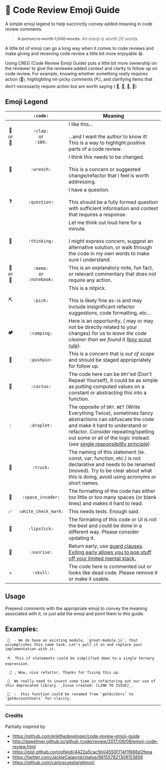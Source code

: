 # 📘 Code Review Emoji Guide

A simple emoji legend to help succinctly convey added meaning in code review comments.

> ~~A picture is worth 1,000 words.~~ _An emoji is worth 20 words._

A little bit of emoji can go a long way when it comes to code reviews and make giving and receiving code review a little bit more enjoyable 😃.

Using CREG (Code Review Emoji Guide) puts a little bit more ownership on the reviewer to give the reviewee added context and clarity to follow up on code review. For example, knowing whether something really requires action (🔧), highlighting nit-picky comments (⛏), and clarifying items that don’t necessarily require action but are worth saying ( 📝, 🤔, 🌵, 💯)

## Emoji Legend

|     |   `:code:`   | Meaning                                                                                                                                                                             |
| :-: | :----------: | ----------------------------------------------------------------------------------------------------------------------------------------------------------------------------------- |
| 👏 <br/> or <br/>💯 | `:clap:`<br/> or <br/>`:100:`  | I like this... <br /><br /> ...and I want the author to know it! This is a way to highlight positive parts of a code review.                                                        |
| 🔧  |  `:wrench:`  | I think this needs to be changed. <br /><br />This is a concern or suggested change/refactor that I feel is worth addressing.                                                       |
| ❓ | `:question:` | I have a question. <br /><br /> This should be a fully formed question with sufficient information and context that requires a response.                                            |
| 🤔  | `:thinking:` | Let me think out loud here for a minute. <br /><br /> I might express concern, suggest an alternative solution, or walk through the code in my own words to make sure I understand. |
| 📝 <br/> or <br/>📓 |   `:memo:`<br/> or <br/> `:notebook:` | This is an explanatory note, fun fact, or relevant commentary that does not require any action.                                                                                     |
| ⛏   |   `:pick:`   | This is a nitpick. <br /><br /> This is likely fine as-is and may include insignificant refactor suggestions, code formatting, etc...                                               |
| 🏕  | `:camping:`  | Here is an opportunity, ( may or may not be directly related to your changes) for us to _leave the code cleaner than we found it_ ([boy scout rule](http://www.informit.com/articles/article.aspx?p=1235624&seqNum=6)).                                      |
| 📌  | `:pushpin:`  | This is a concern that is _out of scope_ and should be staged appropriately for follow up.                                                                                          |
| 🌵 | `:cactus:`  | The code here can be `DRY`'ed (Don't Repeat Yourself), it could be as simple as putting computed values on a constant or abstracting this into a function.   |
| 💧 | `:droplet:`  | The opposite of `DRY`. `WET` (Write Everything Twice), sometimes fancy abstractions can obfuscate the code and make it hard to understand or refactor. Consider repeating/spelling out some or all of the logic instead. (_see_ [single responsibility principle](https://en.wikipedia.org/wiki/Single_responsibility_principle))  |
| 🚚  | `:truck:`  | The naming of this statement (ie. const, var, function, etc.) is not declarative and needs to be renamed (moved). Try to be clear about what this is doing, avoid using acronyms or short names. |
| 👾  | `:space_invader:` | The formatting of the code has either too little or too many spaces (or blank lines) and makes it hard to read. |
| ✅ | `:white_check_mark:` | This needs tests. Enough said. |
| 💄 | `:lipstick:` | The formating of this code or UI is not the best and could be done in a different way. Please consider updating it. |
| 🌅 | `:sunrise:` | Return early, use [guard clauses](https://refactoring.com/catalog/replaceNestedConditionalWithGuardClauses.html). [Exiting early allows you to pop stuff off your limited mental stack.](https://softwareengineering.stackexchange.com/questions/18454/should-i-return-from-a-function-early-or-use-an-if-statement#comment27703_18459)  |
| 💀 | `:skull:` | The code here is commented out or looks like dead code. Please remove it or make it usable. |

## Usage

Prepend comments with the appropriate emoji to convey the meaning associated with it, or just add the emoji and point them to this guide.

## Examples:

```
 🔧  - We do have an existing module, `great-module.js`, that accomplishes this same task. Let's pull it in and replace your implementation with it.
```
```
 ⛏  This if statements could be simplified down to a single ternary expression.
```

```
  💯 , Wow, nice refactor. Thanks for fixing this up.
```
```
 📌  We really need to invest some time in refactoring out our use of this deprecated library. _Issue created: [LINK TO ISSUE]_.
```
```
 🚚  :  this function could be renamed from `getAccUsrs` to `getAccountUsers` for clarity.
```
---

### Credits

Partially inspired by

* https://github.com/erikthedeveloper/code-review-emoji-guide
* http://dawehner.github.io/github,/code/review/2017/09/08/emoji-code-review.html
* https://gist.github.com/pfleidi/4422a5cac5b04550f714f1f886d2feea
* https://twitter.com/JackieCalaprist/status/981557821308153856
* https://github.com/carloscuesta/gitmoji/
